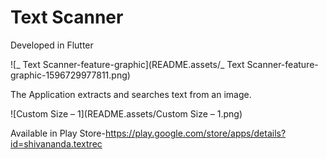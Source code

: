 # Text Scanner

Developed in Flutter

![_                    Text Scanner-feature-graphic](README.assets/_                    Text Scanner-feature-graphic-1596729977811.png)

The Application extracts and searches text from an image.

![Custom Size – 1](README.assets/Custom Size – 1.png)

Available in Play Store-https://play.google.com/store/apps/details?id=shivananda.textrec

